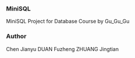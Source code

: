 ### MiniSQL

MiniSQL Project for Database Course by Gu_Gu_Gu

### Author
Chen Jianyu
DUAN Fuzheng
ZHUANG Jingtian

